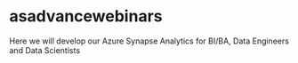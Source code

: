 # asadvancewebinars
Here we will develop our Azure Synapse Analytics for BI/BA, Data Engineers and Data Scientists
